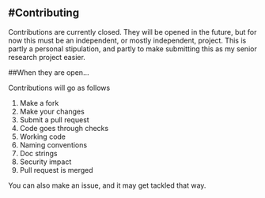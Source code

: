 #Contributing
-----------------

Contributions are currently closed. They will be opened in the future, but for now this must be an independent, or mostly independent, project.  This is partly a personal stipulation, and partly to make submitting this as my senior research project easier.

##When they are open...

Contributions will go as follows

1. Make a fork
2. Make your changes
3. Submit a pull request
4. Code goes through checks
  1. Working code
  2. Naming conventions
  3. Doc strings
  4. Security impact
5. Pull request is merged

You can also make an issue, and it may get tackled that way.
